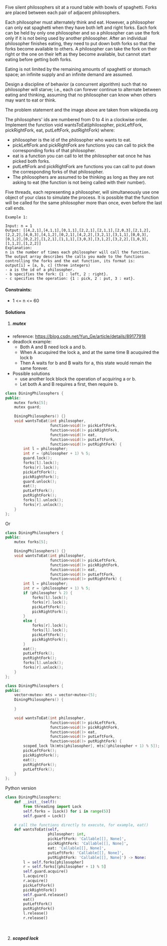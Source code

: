 Five silent philosophers sit at a round table with bowls of spaghetti. Forks are placed between each pair of adjacent philosophers.

Each philosopher must alternately think and eat. However, a philosopher can only eat spaghetti when they have both left and right forks. Each fork can be held by only one philosopher and so a philosopher can use the fork only if it is not being used by another philosopher. After an individual philosopher finishes eating, they need to put down both forks so that the forks become available to others. A philosopher can take the fork on their right or the one on their left as they become available, but cannot start eating before getting both forks.

Eating is not limited by the remaining amounts of spaghetti or stomach space; an infinite supply and an infinite demand are assumed.

Design a discipline of behavior (a concurrent algorithm) such that no philosopher will starve; i.e., each can forever continue to alternate between eating and thinking, assuming that no philosopher can know when others may want to eat or think.

The problem statement and the image above are taken from wikipedia.org

 

The philosophers' ids are numbered from 0 to 4 in a clockwise order. Implement the function void wantsToEat(philosopher, pickLeftFork, pickRightFork, eat, putLeftFork, putRightFork) where:

-    philosopher is the id of the philosopher who wants to eat.
-    pickLeftFork and pickRightFork are functions you can call to pick the corresponding forks of that philosopher.
-    eat is a function you can call to let the philosopher eat once he has picked both forks.
-    putLeftFork and pickRightFork are functions you can call to put down the corresponding forks of that philosopher.
-    The philosophers are assumed to be thinking as long as they are not asking to eat (the function is not being called with their number).

Five threads, each representing a philosopher, will simultaneously use one object of your class to simulate the process. It is possible that the function will be called for the same philosopher more than once, even before the last call ends.

 

```
Example 1:

Input: n = 1
Output: [[4,2,1],[4,1,1],[0,1,1],[2,2,1],[2,1,1],[2,0,3],[2,1,2],[2,2,2],[4,0,3],[4,1,2],[0,2,1],[4,2,2],[3,2,1],[3,1,1],[0,0,3],[0,1,2],[0,2,2],[1,2,1],[1,1,1],[3,0,3],[3,1,2],[3,2,2],[1,0,3],[1,1,2],[1,2,2]]
Explanation:
n is the number of times each philosopher will call the function.
The output array describes the calls you made to the functions controlling the forks and the eat function, its format is:
output[i] = [a, b, c] (three integers)
- a is the id of a philosopher.
- b specifies the fork: {1 : left, 2 : right}.
- c specifies the operation: {1 : pick, 2 : put, 3 : eat}.
```

 

#### Constraints:

-    1 <= n <= 60


#### Solutions

1. ##### mutex

- reference: https://blog.csdn.net/Yun_Ge/article/details/89177918
- deadlock example:
    - Both A and B need lock a and b.
    - When A acuquired the lock a, and at the same time B acuquired the lock b
    - Then A waits for b and B waits for a, this state would remain the same forever.
- Possible solutions
    - use another lock block the operation of acquiring a or b.
    - Let both A and B requires a first, then require b.    

```cpp
class DiningPhilosophers {
public:
    mutex forks[5];
    mutex guard;

    DiningPhilosophers() {} 
    void wantsToEat(int philosopher,
                    function<void()> pickLeftFork,
                    function<void()> pickRightFork,
                    function<void()> eat,
                    function<void()> putLeftFork,
                    function<void()> putRightFork) {
        int l = philosopher;
        int r = (philosopher + 1) % 5;
        guard.lock();
        forks[l].lock();
        forks[r].lock();
        pickLeftFork();
        pickRightFork();
        guard.unlock();
        eat();
        putLeftFork();
        putRightFork();
        forks[l].unlock();
        forks[r].unlock();
    }
};
```

Or

```cpp
class DiningPhilosophers {
public:
    mutex forks[5];

    DiningPhilosophers() {} 
    void wantsToEat(int philosopher,
                    function<void()> pickLeftFork,
                    function<void()> pickRightFork,
                    function<void()> eat,
                    function<void()> putLeftFork,
                    function<void()> putRightFork) {
        int l = philosopher;
        int r = (philosopher + 1) % 5;
        if (philosopher % 2) {
            forks[l].lock();
            forks[r].lock();
            pickLeftFork();
            pickRightFork();
        }
        else {
            forks[r].lock();
            forks[l].lock();
            pickLeftFork();
            pickRightFork();
        }
        eat();
        putLeftFork();
        putRightFork();
        forks[l].unlock();
        forks[r].unlock();
    }
};
```

```cpp
class DiningPhilosophers {
public:
    vector<mutex> mts = vector<mutex>(5);
    DiningPhilosophers() {
        
    }

    void wantsToEat(int philosopher,
                    function<void()> pickLeftFork,
                    function<void()> pickRightFork,
                    function<void()> eat,
                    function<void()> putLeftFork,
                    function<void()> putRightFork) {
		scoped_lock lk(mts[philosopher], mts[(philosopher + 1) % 5]);
        pickLeftFork();
        pickRightFork();
        eat();
        putRightFork();
        putLeftFork();
    }
};
```

Python version

```python
class DiningPhilosophers:
    def __init__(self):
        from threading import Lock
        self.forks = [Lock() for i in range(5)]
        self.guard = Lock()

    # call the functions directly to execute, for example, eat()
    def wantsToEat(self,
                   philosopher: int,
                   pickLeftFork: 'Callable[[], None]',
                   pickRightFork: 'Callable[[], None]',
                   eat: 'Callable[[], None]',
                   putLeftFork: 'Callable[[], None]',
                   putRightFork: 'Callable[[], None]') -> None:
        l = self.forks[philosopher]
        r = self.forks[(philosopher + 1) % 5]
        self.guard.acquire()
        l.acquire()
        r.acquire()
        pickLeftFork()
        pickRightFork()
        self.guard.release()
        eat()
        putLeftFork()
        putRightFork()
        l.release()
        r.release()

        
```

2. ##### scoped lock

```cpp

```